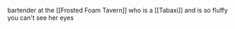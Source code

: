 bartender at the [[Frosted Foam Tavern]] who is a [[Tabaxi]] and is so fluffy you can't see her eyes